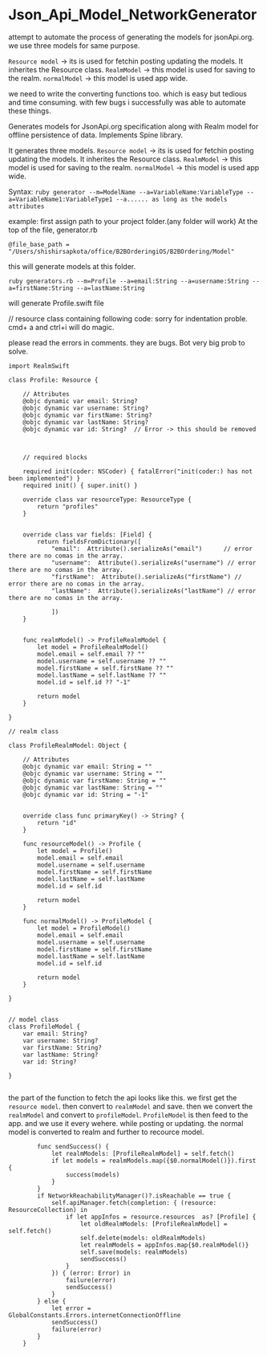 # Json_Api_Model_NetworkGenerator

attempt to automate the process of generating the models for jsonApi.org.
we use three models for same purpose.

```Resource model``` -> its is used for fetchin posting updating the models. It inherites the Resource class.
```RealmModel``` -> this model is used for saving to the realm.
```normalModel``` -> this model is used app wide.

we need to write the converting functions too. which is easy but tedious and time consuming.
with few bugs i successfully was able to automate these things.

Generates models for JsonApi.org specification along with Realm model for offline persistence of data.
Implements Spine library.

It generates three models.
```Resource model``` -> its is used for fetchin posting updating the models. It inherites the Resource class.
```RealmModel``` -> this model is used for saving to the realm.
```normalModel``` -> this model is used app wide.

Syntax: 
```ruby generator --m=ModelName --a=VariableName:VariableType --a=VariableName1:VariableType1 --a...... as long as the models attributes```


example:
first assign path to your project folder.(any folder will work)
At the top of the file, generator.rb

```@file_base_path = "/Users/shishirsapkota/office/B2BOrderingiOS/B2BOrdering/Model"```

this will generate models at this folder.

```ruby generators.rb --m=Profile --a=email:String --a=username:String --a=firstName:String --a=lastName:String```

will generate Profile.swift file





// resource class containing following code:
sorry for indentation proble. cmd+ a and ctrl+i will do magic.

please read the errors in comments. they are bugs. Bot very big prob to solve.


```import Foundation
import RealmSwift

class Profile: Resource {
    
    // Attributes
    @objc dynamic var email: String? 
    @objc dynamic var username: String?
    @objc dynamic var firstName: String?
    @objc dynamic var lastName: String?
    @objc dynamic var id: String?  // Error -> this should be removed
    
    
    
    // required blocks
    
    required init(coder: NSCoder) { fatalError("init(coder:) has not been implemented") }
    required init() { super.init() }
    
    override class var resourceType: ResourceType {
        return "profiles"
    }
    
    
    override class var fields: [Field] {
        return fieldsFromDictionary([   
            "email":  Attribute().serializeAs("email")      // error there are no comas in the array.
            "username":  Attribute().serializeAs("username") // error there are no comas in the array.
            "firstName":  Attribute().serializeAs("firstName") // error there are no comas in the array.
            "lastName":  Attribute().serializeAs("lastName") // error there are no comas in the array.
            
            ])
    }
    
    
    func realmModel() -> ProfileRealmModel {
        let model = ProfileRealmModel()
        model.email = self.email ?? ""
        model.username = self.username ?? ""
        model.firstName = self.firstName ?? ""
        model.lastName = self.lastName ?? ""
        model.id = self.id ?? "-1"
        
        return model
    }
    
}

// realm class

class ProfileRealmModel: Object {
    
    // Attributes
    @objc dynamic var email: String = "" 
    @objc dynamic var username: String = ""
    @objc dynamic var firstName: String = ""
    @objc dynamic var lastName: String = ""
    @objc dynamic var id: String = "-1"
    
    
    override class func primaryKey() -> String? {
        return "id"
    }
    
    func resourceModel() -> Profile {
        let model = Profile()
        model.email = self.email
        model.username = self.username
        model.firstName = self.firstName
        model.lastName = self.lastName
        model.id = self.id
        
        return model
    }
    
    func normalModel() -> ProfileModel {
        let model = ProfileModel()
        model.email = self.email
        model.username = self.username
        model.firstName = self.firstName
        model.lastName = self.lastName
        model.id = self.id
        
        return model
    }
    
}


// model class
class ProfileModel {
    var email: String? 
    var username: String?
    var firstName: String?
    var lastName: String?
    var id: String?
    
}


```
the part of the function to fetch the api  looks like this. we first get the ```resource model```. then convert to ```realmModel``` and save.
then we convert the ```realmModel``` and convert to ```profileModel```. ```ProfileModel``` is then feed to the app. and we use it every wehere.
while posting or updating. the normal model is converted to realm and further to recource model.

``` func fetchProfile(success: @escaping (ProfileModel) -> (), failure: @escaping  (Error) -> ()) {
        func sendSuccess() {
            let realmModels: [ProfileRealmModel] = self.fetch()
            if let models = realmModels.map({$0.normalModel()}).first {
                success(models)
            }
        }
        if NetworkReachabilityManager()?.isReachable == true {
            self.apiManager.fetch(completion: { (resource: ResourceCollection) in
                if let appInfos = resource.resources  as? [Profile] {
                    let oldRealmModels: [ProfileRealmModel] = self.fetch()
                    self.delete(models: oldRealmModels)
                    let realmModels = appInfos.map{$0.realmModel()}
                    self.save(models: realmModels)
                    sendSuccess()
                }
            }) { (error: Error) in
                failure(error)
                sendSuccess()
            }
        } else {
            let error = GlobalConstants.Errors.internetConnectionOffline
            sendSuccess()
            failure(error)
        }
    }
